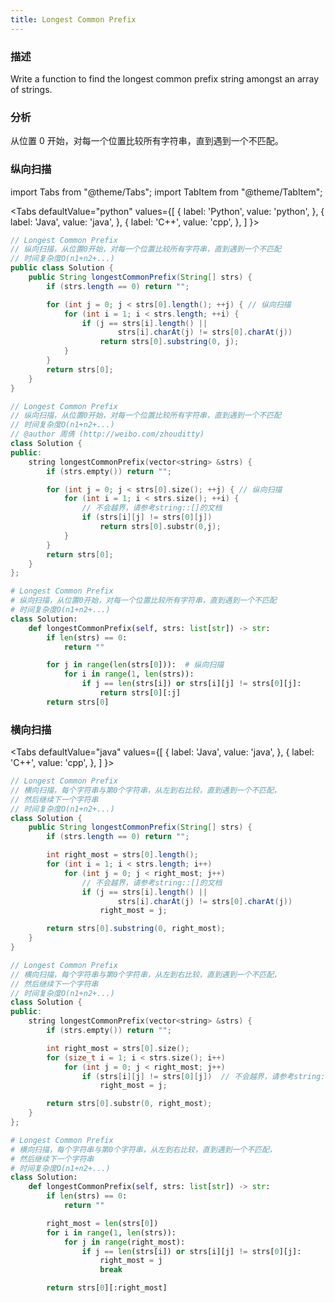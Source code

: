 ```yaml
---
title: Longest Common Prefix
---
```


### 描述

Write a function to find the longest common prefix string amongst an array of strings.

### 分析

从位置 0 开始，对每一个位置比较所有字符串，直到遇到一个不匹配。

### 纵向扫描

import Tabs from "@theme/Tabs";
import TabItem from "@theme/TabItem";

<Tabs
defaultValue="python"
values={[
{ label: 'Python', value: 'python', },
{ label: 'Java', value: 'java', },
{ label: 'C++', value: 'cpp', },
]
}>
<TabItem value="java">

```java
// Longest Common Prefix
// 纵向扫描，从位置0开始，对每一个位置比较所有字符串，直到遇到一个不匹配
// 时间复杂度O(n1+n2+...)
public class Solution {
    public String longestCommonPrefix(String[] strs) {
        if (strs.length == 0) return "";

        for (int j = 0; j < strs[0].length(); ++j) { // 纵向扫描
            for (int i = 1; i < strs.length; ++i) {
                if (j == strs[i].length() ||
                        strs[i].charAt(j) != strs[0].charAt(j))
                    return strs[0].substring(0, j);
            }
        }
        return strs[0];
    }
}
```

</TabItem>
<TabItem value="cpp">

```cpp
// Longest Common Prefix
// 纵向扫描，从位置0开始，对每一个位置比较所有字符串，直到遇到一个不匹配
// 时间复杂度O(n1+n2+...)
// @author 周倩 (http://weibo.com/zhouditty)
class Solution {
public:
    string longestCommonPrefix(vector<string> &strs) {
        if (strs.empty()) return "";

        for (int j = 0; j < strs[0].size(); ++j) { // 纵向扫描
            for (int i = 1; i < strs.size(); ++i) {
            	// 不会越界，请参考string::[]的文档
                if (strs[i][j] != strs[0][j])
                	return strs[0].substr(0,j);
            }
        }
        return strs[0];
    }
};
```

</TabItem>

<TabItem value="python">

```python
# Longest Common Prefix
# 纵向扫描，从位置0开始，对每一个位置比较所有字符串，直到遇到一个不匹配
# 时间复杂度O(n1+n2+...)
class Solution:
    def longestCommonPrefix(self, strs: list[str]) -> str:
        if len(strs) == 0:
            return ""

        for j in range(len(strs[0])):  # 纵向扫描
            for i in range(1, len(strs)):
                if j == len(strs[i]) or strs[i][j] != strs[0][j]:
                    return strs[0][:j]
        return strs[0]
```

</TabItem>
</Tabs>

### 横向扫描

<Tabs
defaultValue="java"
values={[
{ label: 'Java', value: 'java', },
{ label: 'C++', value: 'cpp', },
]
}>
<TabItem value="java">

```java
// Longest Common Prefix
// 横向扫描，每个字符串与第0个字符串，从左到右比较，直到遇到一个不匹配，
// 然后继续下一个字符串
// 时间复杂度O(n1+n2+...)
class Solution {
    public String longestCommonPrefix(String[] strs) {
        if (strs.length == 0) return "";

        int right_most = strs[0].length();
        for (int i = 1; i < strs.length; i++)
            for (int j = 0; j < right_most; j++)
                // 不会越界，请参考string::[]的文档
                if (j == strs[i].length() ||
                        strs[i].charAt(j) != strs[0].charAt(j))
                    right_most = j;

        return strs[0].substring(0, right_most);
    }
}
```

</TabItem>
<TabItem value="cpp">

```cpp
// Longest Common Prefix
// 横向扫描，每个字符串与第0个字符串，从左到右比较，直到遇到一个不匹配，
// 然后继续下一个字符串
// 时间复杂度O(n1+n2+...)
class Solution {
public:
    string longestCommonPrefix(vector<string> &strs) {
        if (strs.empty()) return "";

        int right_most = strs[0].size();
        for (size_t i = 1; i < strs.size(); i++)
            for (int j = 0; j < right_most; j++)
                if (strs[i][j] != strs[0][j])  // 不会越界，请参考string::[]的文档
                    right_most = j;

        return strs[0].substr(0, right_most);
    }
};
```

</TabItem>

<TabItem value="python">

```python
# Longest Common Prefix
# 横向扫描，每个字符串与第0个字符串，从左到右比较，直到遇到一个不匹配，
# 然后继续下一个字符串
# 时间复杂度O(n1+n2+...)
class Solution:
    def longestCommonPrefix(self, strs: list[str]) -> str:
        if len(strs) == 0:
            return ""

        right_most = len(strs[0])
        for i in range(1, len(strs)):
            for j in range(right_most):
                if j == len(strs[i]) or strs[i][j] != strs[0][j]:
                    right_most = j
                    break

        return strs[0][:right_most]
```

</TabItem>
</Tabs>
